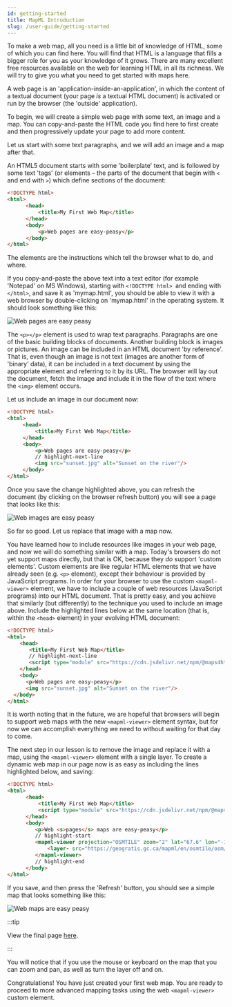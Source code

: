 ```yaml
---
id: getting-started
title: MapML Introduction
slug: /user-guide/getting-started
---
```


To make a web map, all you need is a little bit of knowledge of HTML, some of which you can find here.  You will find that HTML is a language that fills a bigger role for you as your knowledge of it grows.  There are many excellent free resources available on the web for learning HTML in all its richness.  We will try to give you what you need to get started with maps here.

A web page is an 'application-inside-an-application', in which the content of a textual document (your page *is* a textual HTML document) is activated or run by the browser (the 'outside' application).

To begin, we will create a simple web page with some text, an image and a map.  You can copy-and-paste the HTML code you find here to first create and then progressively update your page to add more content.

Let us start with some text paragraphs, and we will add an image and a map after that.

An HTML5 document starts with some 'boilerplate' text, and is followed by some text 'tags' (or elements – the parts of the document that begin with `<` and end with `>`) which define sections of the document:

```html
<!DOCTYPE html>
<html>
      <head>
          <title>My First Web Map</title>  
      </head>
      <body>    
          <p>Web pages are easy-peasy</p>  
      </body>
</html>
```

The elements are the instructions which tell the browser what to do, and where.

If you copy-and-paste the above text into a text editor (for example 'Notepad' on MS Windows), starting with `<!DOCTYPE html> `and ending with `</html>`, and save it as 'mymap.html', you should be able to view it with a web browser by double-clicking on 'mymap.html' in the operating system. It should look something like this:

![Web pages are easy peasy](../assets/img/web_pages_are_easy_peasy_en.png)

The `<p></p>` element is used to wrap text paragraphs. Paragraphs are one of the basic building blocks of documents. Another building block is images or pictures. An image can be included in an HTML document 'by reference'. That is, even though an image is not text (images are another form of 'binary' data), it can be included in a text document by using the appropriate element and referring to it by its URL. The browser will lay out the document, fetch the image and include it in the flow of the text where the `<img>` element occurs.

Let us include an image in our document now:

```html
<!DOCTYPE html>
<html>
     <head>    
         <title>My First Web Map</title>
     </head>  
     <body>
         <p>Web pages are easy-peasy</p>
		 // highlight-next-line
         <img src="sunset.jpg" alt="Sunset on the river"/>  
     </body>
</html>
```

Once you save the change highlighted above, you can refresh the document (by clicking on the browser refresh button) you will see a page that looks like this:

![Web images are easy peasy](../assets/img/web_images_are_easy_peasy_en.png)

So far so good. Let us replace that image with a map now.

You have learned how to include resources like images in your web page, and now we will do something similar with a map. Today's browsers do not yet support maps directly, but that is OK, because they *do* support 'custom elements'. Custom elements are like regular HTML elements that we have already seen (e.g. `<p>` element), except their behaviour is provided by JavaScript programs. In order for your browser to use the custom `<mapml-viewer>` element, we have to include a couple of web resources (JavaScript programs) into our HTML document. That is pretty easy, and you achieve that similarly (but differently) to the technique you used to include an image above. Include the highlighted lines below at the same location (that is, within the `<head>` element) in your evolving HTML document:

```html
<!DOCTYPE html>
<html>
    <head>
       <title>My First Web Map</title>
	   // highlight-next-line
       <script type="module" src="https://cdn.jsdelivr.net/npm/@maps4html/mapml/dist/mapml-viewer.js" crossorigin></script>
    </head>
    <body>
      <p>Web pages are easy-peasy</p>
      <img src="sunset.jpg" alt="Sunset on the river"/>
  </body>
</html>
```

It is worth noting that in the future, we are hopeful that browsers will begin to support web maps with the new `<mapml-viewer>` element syntax, but for now we can accomplish everything we need to without waiting for that day to come.

The next step in our lesson is to remove the image and replace it with a map, using the `<mapml-viewer>` element with a single layer. To create a dynamic web map in our page now is as easy as including the lines highlighted below, and saving:

```html
<!DOCTYPE html>
<html>
      <head>
          <title>My First Web Map</title>
          <script type="module" src="https://cdn.jsdelivr.net/npm/@maps4html/mapml/dist/mapml-viewer.js" crossorigin></script>
      </head>
      <body>
         <p>Web <s>pages</s> maps are easy-peasy</p>
		 // highlight-start
         <mapml-viewer projection="OSMTILE" zoom="2" lat="67.6" lon="-100.9" width="400" height="300" controls>
             <layer- src="https://geogratis.gc.ca/mapml/en/osmtile/osm/" label="Open Street Map" checked ></layer->
         </mapml-viewer>
		 // highlight-end
      </body>
</html>
```

If you save, and then press the 'Refresh' button, you should see a simple map that looks something like this:

![Web maps are easy peasy](../assets/img/web_maps_are_easy_peasy_en.png)

:::tip

View the final page [here](https://maps4html.org/web-map-doc/demo/Tutorial/Getting%20Started/).

:::

You will notice that if you use the mouse or keyboard on the map that you can zoom and pan, as well as turn the layer off and on.

Congratulations! You have just created your first web map. You are ready to proceed to more advanced mapping tasks using the web `<mapml-viewer>` custom element.